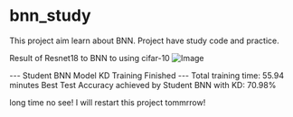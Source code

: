 # bnn_study
This project aim learn about BNN. Project have study code and practice.




Result of Resnet18 to BNN to using cifar-10
![Image](https://github.com/user-attachments/assets/13caa219-1163-497e-8315-fb6395cba5ce)




--- Student BNN Model KD Training Finished ---
Total training time: 55.94 minutes
Best Test Accuracy achieved by Student BNN with KD: 70.98%


long time no see!
I will restart this project tommrrow!
